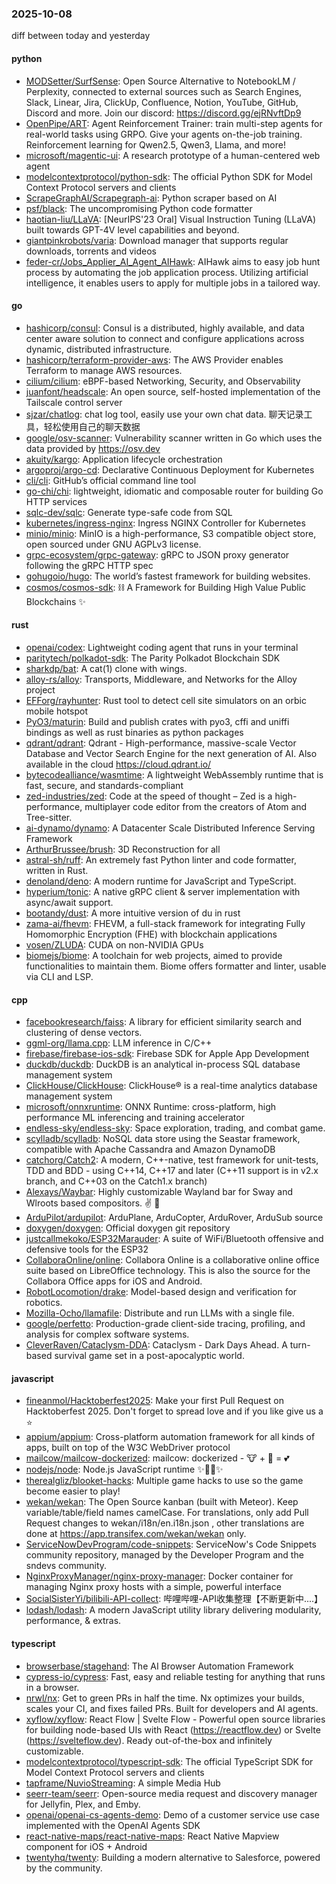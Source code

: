 ### 2025-10-08
diff between today and yesterday

#### python
* [MODSetter/SurfSense](https://github.com/MODSetter/SurfSense): Open Source Alternative to NotebookLM / Perplexity, connected to external sources such as Search Engines, Slack, Linear, Jira, ClickUp, Confluence, Notion, YouTube, GitHub, Discord and more. Join our discord: https://discord.gg/ejRNvftDp9
* [OpenPipe/ART](https://github.com/OpenPipe/ART): Agent Reinforcement Trainer: train multi-step agents for real-world tasks using GRPO. Give your agents on-the-job training. Reinforcement learning for Qwen2.5, Qwen3, Llama, and more!
* [microsoft/magentic-ui](https://github.com/microsoft/magentic-ui): A research prototype of a human-centered web agent
* [modelcontextprotocol/python-sdk](https://github.com/modelcontextprotocol/python-sdk): The official Python SDK for Model Context Protocol servers and clients
* [ScrapeGraphAI/Scrapegraph-ai](https://github.com/ScrapeGraphAI/Scrapegraph-ai): Python scraper based on AI
* [psf/black](https://github.com/psf/black): The uncompromising Python code formatter
* [haotian-liu/LLaVA](https://github.com/haotian-liu/LLaVA): [NeurIPS'23 Oral] Visual Instruction Tuning (LLaVA) built towards GPT-4V level capabilities and beyond.
* [giantpinkrobots/varia](https://github.com/giantpinkrobots/varia): Download manager that supports regular downloads, torrents and videos
* [feder-cr/Jobs_Applier_AI_Agent_AIHawk](https://github.com/feder-cr/Jobs_Applier_AI_Agent_AIHawk): AIHawk aims to easy job hunt process by automating the job application process. Utilizing artificial intelligence, it enables users to apply for multiple jobs in a tailored way.

#### go
* [hashicorp/consul](https://github.com/hashicorp/consul): Consul is a distributed, highly available, and data center aware solution to connect and configure applications across dynamic, distributed infrastructure.
* [hashicorp/terraform-provider-aws](https://github.com/hashicorp/terraform-provider-aws): The AWS Provider enables Terraform to manage AWS resources.
* [cilium/cilium](https://github.com/cilium/cilium): eBPF-based Networking, Security, and Observability
* [juanfont/headscale](https://github.com/juanfont/headscale): An open source, self-hosted implementation of the Tailscale control server
* [sjzar/chatlog](https://github.com/sjzar/chatlog): chat log tool, easily use your own chat data. 聊天记录工具，轻松使用自己的聊天数据
* [google/osv-scanner](https://github.com/google/osv-scanner): Vulnerability scanner written in Go which uses the data provided by https://osv.dev
* [akuity/kargo](https://github.com/akuity/kargo): Application lifecycle orchestration
* [argoproj/argo-cd](https://github.com/argoproj/argo-cd): Declarative Continuous Deployment for Kubernetes
* [cli/cli](https://github.com/cli/cli): GitHub’s official command line tool
* [go-chi/chi](https://github.com/go-chi/chi): lightweight, idiomatic and composable router for building Go HTTP services
* [sqlc-dev/sqlc](https://github.com/sqlc-dev/sqlc): Generate type-safe code from SQL
* [kubernetes/ingress-nginx](https://github.com/kubernetes/ingress-nginx): Ingress NGINX Controller for Kubernetes
* [minio/minio](https://github.com/minio/minio): MinIO is a high-performance, S3 compatible object store, open sourced under GNU AGPLv3 license.
* [grpc-ecosystem/grpc-gateway](https://github.com/grpc-ecosystem/grpc-gateway): gRPC to JSON proxy generator following the gRPC HTTP spec
* [gohugoio/hugo](https://github.com/gohugoio/hugo): The world’s fastest framework for building websites.
* [cosmos/cosmos-sdk](https://github.com/cosmos/cosmos-sdk): ⛓️ A Framework for Building High Value Public Blockchains ✨

#### rust
* [openai/codex](https://github.com/openai/codex): Lightweight coding agent that runs in your terminal
* [paritytech/polkadot-sdk](https://github.com/paritytech/polkadot-sdk): The Parity Polkadot Blockchain SDK
* [sharkdp/bat](https://github.com/sharkdp/bat): A cat(1) clone with wings.
* [alloy-rs/alloy](https://github.com/alloy-rs/alloy): Transports, Middleware, and Networks for the Alloy project
* [EFForg/rayhunter](https://github.com/EFForg/rayhunter): Rust tool to detect cell site simulators on an orbic mobile hotspot
* [PyO3/maturin](https://github.com/PyO3/maturin): Build and publish crates with pyo3, cffi and uniffi bindings as well as rust binaries as python packages
* [qdrant/qdrant](https://github.com/qdrant/qdrant): Qdrant - High-performance, massive-scale Vector Database and Vector Search Engine for the next generation of AI. Also available in the cloud https://cloud.qdrant.io/
* [bytecodealliance/wasmtime](https://github.com/bytecodealliance/wasmtime): A lightweight WebAssembly runtime that is fast, secure, and standards-compliant
* [zed-industries/zed](https://github.com/zed-industries/zed): Code at the speed of thought – Zed is a high-performance, multiplayer code editor from the creators of Atom and Tree-sitter.
* [ai-dynamo/dynamo](https://github.com/ai-dynamo/dynamo): A Datacenter Scale Distributed Inference Serving Framework
* [ArthurBrussee/brush](https://github.com/ArthurBrussee/brush): 3D Reconstruction for all
* [astral-sh/ruff](https://github.com/astral-sh/ruff): An extremely fast Python linter and code formatter, written in Rust.
* [denoland/deno](https://github.com/denoland/deno): A modern runtime for JavaScript and TypeScript.
* [hyperium/tonic](https://github.com/hyperium/tonic): A native gRPC client & server implementation with async/await support.
* [bootandy/dust](https://github.com/bootandy/dust): A more intuitive version of du in rust
* [zama-ai/fhevm](https://github.com/zama-ai/fhevm): FHEVM, a full-stack framework for integrating Fully Homomorphic Encryption (FHE) with blockchain applications
* [vosen/ZLUDA](https://github.com/vosen/ZLUDA): CUDA on non-NVIDIA GPUs
* [biomejs/biome](https://github.com/biomejs/biome): A toolchain for web projects, aimed to provide functionalities to maintain them. Biome offers formatter and linter, usable via CLI and LSP.

#### cpp
* [facebookresearch/faiss](https://github.com/facebookresearch/faiss): A library for efficient similarity search and clustering of dense vectors.
* [ggml-org/llama.cpp](https://github.com/ggml-org/llama.cpp): LLM inference in C/C++
* [firebase/firebase-ios-sdk](https://github.com/firebase/firebase-ios-sdk): Firebase SDK for Apple App Development
* [duckdb/duckdb](https://github.com/duckdb/duckdb): DuckDB is an analytical in-process SQL database management system
* [ClickHouse/ClickHouse](https://github.com/ClickHouse/ClickHouse): ClickHouse® is a real-time analytics database management system
* [microsoft/onnxruntime](https://github.com/microsoft/onnxruntime): ONNX Runtime: cross-platform, high performance ML inferencing and training accelerator
* [endless-sky/endless-sky](https://github.com/endless-sky/endless-sky): Space exploration, trading, and combat game.
* [scylladb/scylladb](https://github.com/scylladb/scylladb): NoSQL data store using the Seastar framework, compatible with Apache Cassandra and Amazon DynamoDB
* [catchorg/Catch2](https://github.com/catchorg/Catch2): A modern, C++-native, test framework for unit-tests, TDD and BDD - using C++14, C++17 and later (C++11 support is in v2.x branch, and C++03 on the Catch1.x branch)
* [Alexays/Waybar](https://github.com/Alexays/Waybar): Highly customizable Wayland bar for Sway and Wlroots based compositors. ✌️ 🎉
* [ArduPilot/ardupilot](https://github.com/ArduPilot/ardupilot): ArduPlane, ArduCopter, ArduRover, ArduSub source
* [doxygen/doxygen](https://github.com/doxygen/doxygen): Official doxygen git repository
* [justcallmekoko/ESP32Marauder](https://github.com/justcallmekoko/ESP32Marauder): A suite of WiFi/Bluetooth offensive and defensive tools for the ESP32
* [CollaboraOnline/online](https://github.com/CollaboraOnline/online): Collabora Online is a collaborative online office suite based on LibreOffice technology. This is also the source for the Collabora Office apps for iOS and Android.
* [RobotLocomotion/drake](https://github.com/RobotLocomotion/drake): Model-based design and verification for robotics.
* [Mozilla-Ocho/llamafile](https://github.com/Mozilla-Ocho/llamafile): Distribute and run LLMs with a single file.
* [google/perfetto](https://github.com/google/perfetto): Production-grade client-side tracing, profiling, and analysis for complex software systems.
* [CleverRaven/Cataclysm-DDA](https://github.com/CleverRaven/Cataclysm-DDA): Cataclysm - Dark Days Ahead. A turn-based survival game set in a post-apocalyptic world.

#### javascript
* [fineanmol/Hacktoberfest2025](https://github.com/fineanmol/Hacktoberfest2025): Make your first Pull Request on Hacktoberfest 2025. Don't forget to spread love and if you like give us a ⭐️
* [appium/appium](https://github.com/appium/appium): Cross-platform automation framework for all kinds of apps, built on top of the W3C WebDriver protocol
* [mailcow/mailcow-dockerized](https://github.com/mailcow/mailcow-dockerized): mailcow: dockerized - 🐮 + 🐋 = 💕
* [nodejs/node](https://github.com/nodejs/node): Node.js JavaScript runtime ✨🐢🚀✨
* [therealgliz/blooket-hacks](https://github.com/therealgliz/blooket-hacks): Multiple game hacks to use so the game become easier to play!
* [wekan/wekan](https://github.com/wekan/wekan): The Open Source kanban (built with Meteor). Keep variable/table/field names camelCase. For translations, only add Pull Request changes to wekan/i18n/en.i18n.json , other translations are done at https://app.transifex.com/wekan/wekan only.
* [ServiceNowDevProgram/code-snippets](https://github.com/ServiceNowDevProgram/code-snippets): ServiceNow's Code Snippets community repository, managed by the Developer Program and the sndevs community.
* [NginxProxyManager/nginx-proxy-manager](https://github.com/NginxProxyManager/nginx-proxy-manager): Docker container for managing Nginx proxy hosts with a simple, powerful interface
* [SocialSisterYi/bilibili-API-collect](https://github.com/SocialSisterYi/bilibili-API-collect): 哔哩哔哩-API收集整理【不断更新中....】
* [lodash/lodash](https://github.com/lodash/lodash): A modern JavaScript utility library delivering modularity, performance, & extras.

#### typescript
* [browserbase/stagehand](https://github.com/browserbase/stagehand): The AI Browser Automation Framework
* [cypress-io/cypress](https://github.com/cypress-io/cypress): Fast, easy and reliable testing for anything that runs in a browser.
* [nrwl/nx](https://github.com/nrwl/nx): Get to green PRs in half the time. Nx optimizes your builds, scales your CI, and fixes failed PRs. Built for developers and AI agents.
* [xyflow/xyflow](https://github.com/xyflow/xyflow): React Flow | Svelte Flow - Powerful open source libraries for building node-based UIs with React (https://reactflow.dev) or Svelte (https://svelteflow.dev). Ready out-of-the-box and infinitely customizable.
* [modelcontextprotocol/typescript-sdk](https://github.com/modelcontextprotocol/typescript-sdk): The official TypeScript SDK for Model Context Protocol servers and clients
* [tapframe/NuvioStreaming](https://github.com/tapframe/NuvioStreaming): A simple Media Hub
* [seerr-team/seerr](https://github.com/seerr-team/seerr): Open-source media request and discovery manager for Jellyfin, Plex, and Emby.
* [openai/openai-cs-agents-demo](https://github.com/openai/openai-cs-agents-demo): Demo of a customer service use case implemented with the OpenAI Agents SDK
* [react-native-maps/react-native-maps](https://github.com/react-native-maps/react-native-maps): React Native Mapview component for iOS + Android
* [twentyhq/twenty](https://github.com/twentyhq/twenty): Building a modern alternative to Salesforce, powered by the community.
